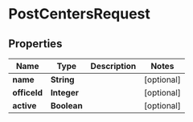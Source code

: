 
# PostCentersRequest

## Properties
Name | Type | Description | Notes
------------ | ------------- | ------------- | -------------
**name** | **String** |  |  [optional]
**officeId** | **Integer** |  |  [optional]
**active** | **Boolean** |  |  [optional]



